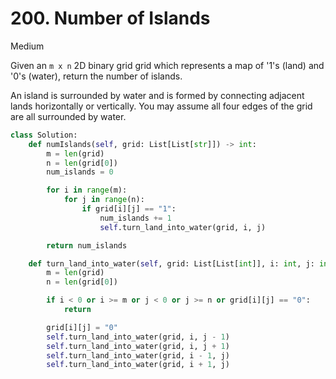 # 200. Number of Islands

Medium

Given an `m x n` 2D binary grid grid which represents a map of '1's (land) and '0's (water), return the number of islands.

An island is surrounded by water and is formed by connecting adjacent lands horizontally or vertically. You may assume all four edges of the grid are all surrounded by water.

```python
class Solution:
    def numIslands(self, grid: List[List[str]]) -> int:
        m = len(grid)
        n = len(grid[0])
        num_islands = 0

        for i in range(m):
            for j in range(n):
                if grid[i][j] == "1":
                    num_islands += 1
                    self.turn_land_into_water(grid, i, j)

        return num_islands

    def turn_land_into_water(self, grid: List[List[int]], i: int, j: int):
        m = len(grid)
        n = len(grid[0])

        if i < 0 or i >= m or j < 0 or j >= n or grid[i][j] == "0":
            return

        grid[i][j] = "0"
        self.turn_land_into_water(grid, i, j - 1)
        self.turn_land_into_water(grid, i, j + 1)
        self.turn_land_into_water(grid, i - 1, j)
        self.turn_land_into_water(grid, i + 1, j)
```
